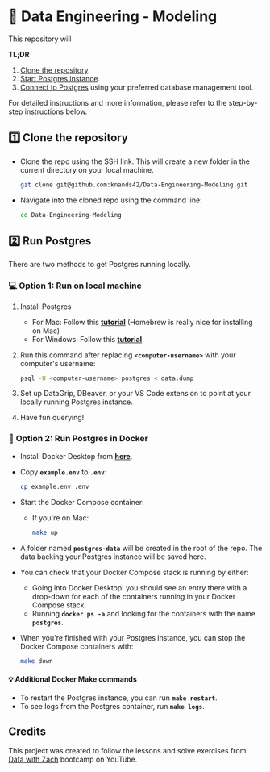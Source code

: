 # 📅 Data Engineering - Modeling

This repository will 

**TL;DR**

1. [Clone the repository](https://github.com/knands42/Data-Engineering-Bootcamp/README.md).
2. [Start Postgres instance](https://github.com/knands42/Data-Engineering-Bootcamp/README.md#2%EF%B8%8F%E2%83%A3run-postgres).
3. [Connect to Postgres](https://github.com/knands42/Data-Engineering-Bootcamp/README.md#threeconnect-to-postgres-in-database-client) using your preferred database management tool.

For detailed instructions and more information, please refer to the step-by-step instructions below.

## 1️⃣ **Clone the repository**

- Clone the repo using the SSH link. This will create a new folder in the current directory on your local machine.

    ```bash
    git clone git@github.com:knands42/Data-Engineering-Modeling.git
    ```
  
- Navigate into the cloned repo using the command line:

    ```bash
    cd Data-Engineering-Modeling
    ```

## 2️⃣ **Run Postgres**

There are two methods to get Postgres running locally.

### 💻 **Option 1: Run on local machine**

1. Install Postgres
    - For Mac: Follow this **[tutorial](https://daily-dev-tips.com/posts/installing-postgresql-on-a-mac-with-homebrew/)** (Homebrew is really nice for installing on Mac)
    - For Windows: Follow this **[tutorial](https://www.sqlshack.com/how-to-install-postgresql-on-windows/)**
2. Run this command after replacing **`<computer-username>`** with your computer's username:

    ```bash
    psql -U <computer-username> postgres < data.dump
    ```

3. Set up DataGrip, DBeaver, or your VS Code extension to point at your locally running Postgres instance.
4. Have fun querying!

### 🐳 **Option 2: Run Postgres in Docker**

- Install Docker Desktop from **[here](https://www.docker.com/products/docker-desktop/)**.
- Copy **`example.env`** to **`.env`**:

    ```bash
    cp example.env .env
    ```

- Start the Docker Compose container:
    - If you're on Mac:

        ```bash
        make up
        ```

- A folder named **`postgres-data`** will be created in the root of the repo. The data backing your Postgres instance will be saved here.
- You can check that your Docker Compose stack is running by either:
    - Going into Docker Desktop: you should see an entry there with a drop-down for each of the containers running in your Docker Compose stack.
    - Running **`docker ps -a`** and looking for the containers with the name **`postgres`**.
- When you're finished with your Postgres instance, you can stop the Docker Compose containers with:

    ```bash
    make down
    ```

#### 💡 Additional Docker Make commands

- To restart the Postgres instance, you can run **`make restart`**.
- To see logs from the Postgres container, run **`make logs`**.

## Credits
This project was created to follow the lessons and solve exercises from [Data with Zach](https://www.youtube.com/@EcZachly_) bootcamp on YouTube.